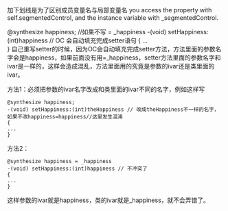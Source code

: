 加下划线是为了区别成员变量名与局部变量名
you access the property with self.segmentedControl, and the instance variable with _segmentedControl.

@synthesize happiness;  //如果不写 = _happiness
-(void) setHappiness:(int)happiness  // OC 会自动填充完成setter语句
{ 
...    
}
自己重写setter的时候，因为OC会自动填充完成setter方法，方法里面的参数名字会是happiness，如果前面没有用=_happiness，setter方法里面的参数名字和ivar是一样的，这样会造成混乱，方法里面用的究竟是参数的ivar还是类里面的ivar。

方法1：必须把参数的ivar名字改成和类里面的ivar不同的名字，例如这样写
```
@synthesize happiness;
-(void) setHappiness:(int)theHappiness // 改成theHappiness不一样的名字，如果不改happiness=happiness//这里发生混淆
{ 
...
}
```

方法2：
```
@synthesize happiness = _happiness 
-(void) setHappiness:(int)happiness // 不冲突了
{
...    
}
```
这样参数的ivar就是happiness，类的ivar就是_happiness，就不会弄错了。

